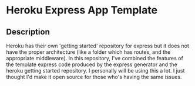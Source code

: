 # Heroku Express App Template

## Description
Heroku has their own 'getting started' repository for express but it does not have the proper architecture (like a folder which has routes, and the appropriate middleware). In this repository, I've combined the features of the template express code produced by the express generator and the heroku getting started repository. I personally will be using this a lot. I just thought I'd make it open source for those who's having the same issues.